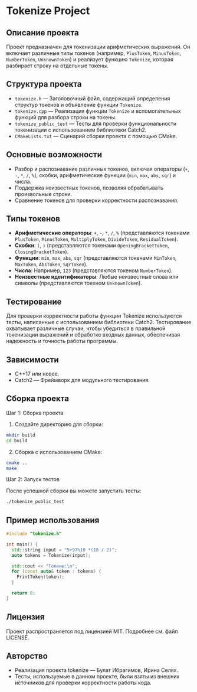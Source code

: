 # Tokenize Project

## Описание проекта
Проект предназначен для токенизации арифметических выражений. Он включает различные типы токенов (например, `PlusToken`, `MinusToken`, `NumberToken`, `UnknownToken`) и реализует функцию `Tokenize`, которая разбирает строку на отдельные токены.

## Структура проекта
- `tokenize.h` — Заголовочный файл, содержащий определения структур токенов и объявление функции `Tokenize`.
- `tokenize.cpp` — Реализация функции `Tokenize` и вспомогательных функций для разбора строки на токены.
- `tokenize_public_test` — Тесты для проверки функциональности токенизации с использованием библиотеки Catch2.
- `CMakeLists.txt` — Сценарий сборки проекта с помощью CMake.

## Основные возможности
- Разбор и распознавание различных токенов, включая операторы (`+`, `-`, `*`, `/`, `%`), скобки, арифметические функции (`min`, `max`, `abs`, `sqr`) и числа.
- Поддержка неизвестных токенов, позволяя обрабатывать произвольные строки.
- Сравнение токенов для проверки корректности распознавания.

## Типы токенов
- **Арифметические операторы**: `+`, `-`, `*`, `/`, `%` (представляются токенами `PlusToken`, `MinusToken`, `MultiplyToken`, `DivideToken`, `ResidualToken`).
- **Скобки**: `(`, `)` (представляются токенами `OpeningBracketToken`, `ClosingBracketToken`).
- **Функции**: `min`, `max`, `abs`, `sqr` (представляются токенами `MinToken`, `MaxToken`, `AbsToken`, `SqrToken`).
- **Числа**: Например, `123` (представляются токеном `NumberToken`).
- **Неизвестные идентификаторы**: Любые неизвестные слова или символы (представляются токеном `UnknownToken`).

## Тестирование
Для проверки корректности работы функции Tokenize используются тесты, написанные с использованием библиотеки Catch2. Тестирование охватывает различные случаи, чтобы убедиться в правильной токенизации выражений и обработке входных данных, обеспечивая надежность и точность работы программы.

## Зависимости
- C++17 или новее.
- Catch2 — Фреймворк для модульного тестирования.

## Сборка проекта
Шаг 1: Сборка проекта
1. Создайте директорию для сборки:
```bash
mkdir build
cd build
```
2. Сборка с использованием CMake:
```bash
cmake ..
make 
```
Шаг 2: Запуск тестов

После успешной сборки вы можете запустить тесты:
```bash
./tokenize_public_test
```

## Пример использования
```cpp
#include "tokenize.h"

int main() {
  std::string input = "5+97%10 *(18 / 2)";
  auto tokens = Tokenize(input);

  std::cout << "Токены:\n";
  for (const auto& token : tokens) {
    PrintToken(token);
  }

  return 0;
}
```

## Лицензия
Проект распространяется под лицензией MIT. Подробнее см. файл LICENSE.

## Авторство
+ Реализация проекта tokenize — Булат Ибрагимов, Ирина Селях.
+ Тесты, используемые в данном проекте, были взяты из внешних источников для проверки корректности работы кода.

